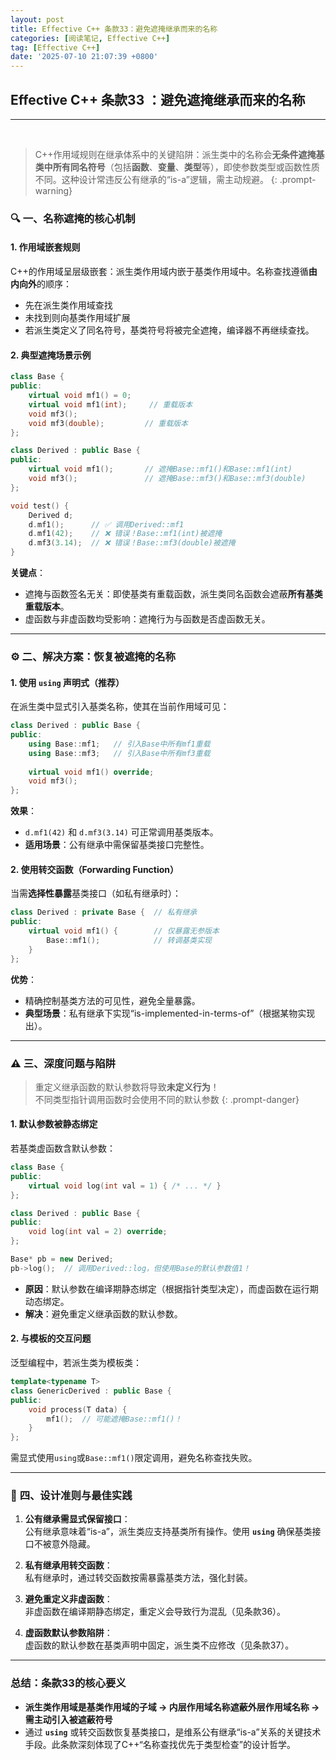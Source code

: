```yaml
---
layout: post
title: Effective C++ 条款33：避免遮掩继承而来的名称
categories: [阅读笔记, Effective C++]
tag: [Effective C++]
date: '2025-07-10 21:07:39 +0800'
---
```


## **Effective C++ 条款33 ：避免遮掩继承而来的名称**

---

<br/>

> C++作用域规则在继承体系中的关键陷阱：派生类中的名称会**无条件遮掩基类中所有同名符号**（包括**函数**、**变量**、**类型**等），即使参数类型或函数性质不同。这种设计常违反公有继承的“is-a”逻辑，需主动规避。
{: .prompt-warning}

### 🔍 **一、名称遮掩的核心机制**

#### **1. 作用域嵌套规则**

C++的作用域呈层级嵌套：派生类作用域内嵌于基类作用域中。名称查找遵循**由内向外**的顺序：
- 先在派生类作用域查找
- 未找到则向基类作用域扩展
- 若派生类定义了同名符号，基类符号将被完全遮掩，编译器不再继续查找。

#### **2. 典型遮掩场景示例**

```cpp
class Base {
public:
    virtual void mf1() = 0;
    virtual void mf1(int);     // 重载版本
    void mf3();
    void mf3(double);         // 重载版本
};

class Derived : public Base {
public:
    virtual void mf1();       // 遮掩Base::mf1()和Base::mf1(int)
    void mf3();               // 遮掩Base::mf3()和Base::mf3(double)
};

void test() {
    Derived d;
    d.mf1();      // ✅ 调用Derived::mf1
    d.mf1(42);    // ❌ 错误！Base::mf1(int)被遮掩
    d.mf3(3.14);  // ❌ 错误！Base::mf3(double)被遮掩
}
```
**关键点**：  
- 遮掩与函数签名无关：即使基类有重载函数，派生类同名函数会遮蔽**所有基类重载版本**。
- 虚函数与非虚函数均受影响：遮掩行为与函数是否虚函数无关。

---

### ⚙️ **二、解决方案：恢复被遮掩的名称**

#### **1. 使用 `using` 声明式（推荐）**

在派生类中显式引入基类名称，使其在当前作用域可见：

```cpp
class Derived : public Base {
public:
    using Base::mf1;   // 引入Base中所有mf1重载
    using Base::mf3;   // 引入Base中所有mf3重载
    
    virtual void mf1() override; 
    void mf3();
};
```

**效果**：  
- `d.mf1(42)` 和 `d.mf3(3.14)` 可正常调用基类版本。
- **适用场景**：公有继承中需保留基类接口完整性。

#### **2. 使用转交函数（Forwarding Function）**

当需**选择性暴露**基类接口（如私有继承时）：

```cpp
class Derived : private Base {  // 私有继承
public:
    virtual void mf1() {        // 仅暴露无参版本
        Base::mf1();            // 转调基类实现
    }
};
```

**优势**：  
- 精确控制基类方法的可见性，避免全量暴露。
- **典型场景**：私有继承下实现“is-implemented-in-terms-of”（根据某物实现出）。

---

### ⚠️ **三、深度问题与陷阱**

> 重定义继承函数的默认参数将导致**未定义行为**！  
> 不同类型指针调用函数时会使用不同的默认参数
{: .prompt-danger}

#### **1. 默认参数被静态绑定**

若基类虚函数含默认参数：

```cpp
class Base {
public:
    virtual void log(int val = 1) { /* ... */ }
};

class Derived : public Base {
public:
    void log(int val = 2) override;
};

Base* pb = new Derived;
pb->log();  // 调用Derived::log，但使用Base的默认参数值1！
```

- **原因**：默认参数在编译期静态绑定（根据指针类型决定），而虚函数在运行期动态绑定。
- **解决**：避免重定义继承函数的默认参数。

#### **2. 与模板的交互问题**

泛型编程中，若派生类为模板类：

```cpp
template<typename T>
class GenericDerived : public Base {
public:
    void process(T data) {
        mf1();  // 可能遮掩Base::mf1()！
    }
};
```

需显式使用`using`或`Base::mf1()`限定调用，避免名称查找失败。

---

### 💎 **四、设计准则与最佳实践**

1. **公有继承需显式保留接口**：  
   公有继承意味着“is-a”，派生类应支持基类所有操作。使用 **`using`** 确保基类接口不被意外隐藏。

2. **私有继承用转交函数**：  
   私有继承时，通过转交函数按需暴露基类方法，强化封装。

3. **避免重定义非虚函数**：  
   非虚函数在编译期静态绑定，重定义会导致行为混乱（见条款36）。

4. **虚函数默认参数陷阱**：  
   虚函数的默认参数在基类声明中固定，派生类不应修改（见条款37）。

---

### 总结：条款33的核心要义

 - **派生类作用域是基类作用域的子域 → 内层作用域名称遮蔽外层作用域名称 → 需主动引入被遮蔽符号**    
 - 通过 **`using`** 或转交函数恢复基类接口，是维系公有继承“is-a”关系的关键技术手段。此条款深刻体现了C++“名称查找优先于类型检查”的设计哲学。
